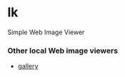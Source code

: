 lk
==

Simple Web Image Viewer

### Other local Web image viewers

* [gallery](https://github.com/songgao/gallery)
